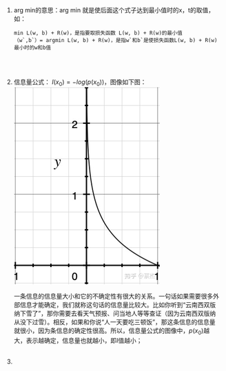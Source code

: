 1. arg min的意思：arg min 就是使后面这个式子达到最小值时的x，t的取值，如：

   ```
   min L(w, b) + R(w)，是指要取损失函数 L(w, b) + R(w)的最小值
   （w`,b`）= argmin L(w, b) + R(w)，是指w`和b`是使损失函数L(w, b) + R(w)最小时的w和b值
   ```

   <br><br>

2. 信息量公式： $I(x_0)=-log(p(x_0))$，图像如下图：
   ![图片](../static/logx.jpg)

   一条信息的信息量大小和它的不确定性有很大的关系。一句话如果需要很多外部信息才能确定，我们就称这句话的信息量比较大。比如你听到“云南西双版纳下雪了”，那你需要去看天气预报、问当地人等等查证（因为云南西双版纳从没下过雪）。相反，如果和你说“人一天要吃三顿饭”，那这条信息的信息量就很小，因为条信息的确定性很高。所以，信息量公式的图像中，$p(x_0)$越大，表示越确定，信息量也就越小，即$I$值越小；<br><br>

3. 